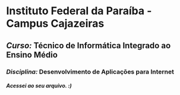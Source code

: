 # Instituto Federal da Paraíba - Campus Cajazeiras

##  *Curso:* Técnico de Informática Integrado ao Ensino Médio

### *Disciplina:* Desenvolvimento de Aplicações para Internet


##### Acessei ao seu arquivo. :) 

